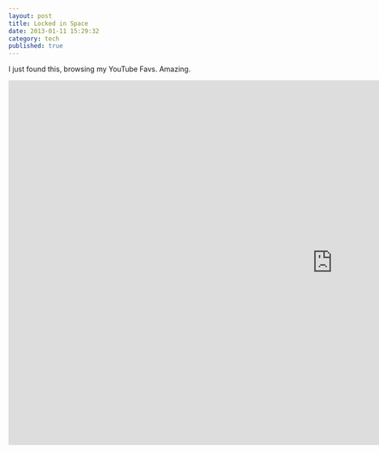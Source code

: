```yaml
---
layout: post
title: Locked in Space
date: 2013-01-11 15:29:32
category: tech
published: true
---
```


I just found this, browsing my YouTube Favs. Amazing.
<br>
<div class="videoWrapper-16-9">
    <!-- Copy & Pasted from YouTube -->
    <iframe width="1280" height="720" src="http://www.youtube.com/embed/Ws6AAhTw7RA?rel=0" frameborder="0" allowfullscreen></iframe>
</div>